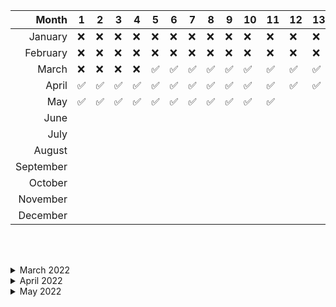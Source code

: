 |     Month | 1   | 2   | 3   | 4   | 5   | 6   | 7   | 8   | 9   | 10  | 11  | 12  | 13  | 14  | 15  | 16  | 17  | 18  | 19  | 20  | 21  | 22  | 23  | 24  | 25  | 26  | 27  | 28  | 29  | 30  | 31  |
| --------: | --- | --- | --- | --- | --- | --- | --- | --- | --- | --- | --- | --- | --- | --- | --- | --- | --- | --- | --- | --- | --- | --- | --- | --- | --- | --- | --- | --- | --- | --- | --- |
|   January | ❌  | ❌  | ❌  | ❌  | ❌  | ❌  | ❌  | ❌  | ❌  | ❌  | ❌  | ❌  | ❌  | ❌  | ❌  | ❌  | ❌  | ❌  | ❌  | ❌  | ❌  | ❌  | ❌  | ❌  | ❌  | ❌  | ❌  | ❌  | ❌  | ❌  | ❌  |
|  February | ❌  | ❌  | ❌  | ❌  | ❌  | ❌  | ❌  | ❌  | ❌  | ❌  | ❌  | ❌  | ❌  | ❌  | ❌  | ❌  | ❌  | ❌  | ❌  | ❌  | ❌  | ❌  | ❌  | ❌  | ❌  | ❌  | ❌  | ❌  | ❌  | ❌  | ❌  |
|     March | ❌  | ❌  | ❌  | ❌  | ✅  | ✅  | ✅  | ✅  | ✅  | ✅  | ✅  | ✅  | ✅  | ✅  | ✅  | ✅  | ✅  | ✅  | ✅  | ✅  | ✅  | ✅  | ✅  | ✅  | ✅  | ✅  | ✅  | ✅  | ✅  | ✅  | ✅  |
|     April | ✅  | ✅  | ✅  | ✅  | ✅  | ✅  | ✅  | ✅  | ✅  | ✅  | ✅  | ✅  | ✅  | ✅  | ✅  | ✅  | ✅  | ✅  | ✅  | ✅  | ✅  | ✅  | ✅  | ✅  | ✅  | ✅  | ✅  | ✅  | ✅  | ✅  |
|       May | ✅  | ✅  | ✅  | ✅  | ✅  | ✅  | ✅  | ✅  | ✅  | ✅  | ✅  |
|      June |
|      July |
|    August |
| September |
|   October |
|  November |
|  December |

<br /><br />

<details><summary>March 2022</summary>
<table style="margin-left: 3rem">
  <tr>
    <th>Date</th> <th>Name</th> <th>Difficulty</th> <th>Tags</th>
  </tr>
  <tr>
    <td>05</td>
    <td>
      <a href="https://leetcode.com/problems/delete-and-earn/">
        Delete And Earn
      </a>
    </td>
    <td>🟠MEDIUM</td>
    <td>Array, Dynamic-Programming, Hash-table</td>
  </tr>
  <tr>
    <td>06</td>
    <td>
      <a href="https://leetcode.com/problems/count-all-valid-pickup-and-delivery-options/">
        Count All Valid Pickup And Delivery Options 
      </a>
    </td>
    <td>🔴HARD</td>
    <td>Maths, Dynamic-Programming, Combinatorics</td>
  </tr>
  <tr>
    <td>07</td>
    <td>
      <a href="https://leetcode.com/problems/merge-two-sorted-lists/">
        Merge Two Sorted Lists
      </a>
    </td>
    <td>🟢EASY</td>
    <td>Linked List, Two Pointer</td>
  </tr>
  <tr>
    <td>08</td>
    <td>
      <a href="https://leetcode.com/problems/linked-list-cycle">
        Linked List Cycle
      </a>
    </td> 
    <td>🟢EASY</td> 
    <td>Linked List, Two Pointer</td>
  </tr>
  <tr>
    <td>09</td>
    <td>
      <a href="https://leetcode.com/problems/remove-duplicates-from-sorted-list-ii">
        Remove Duplicates From Sorted List II
      </a>
    </td>
    <td>🟠MEDIUM</td>
    <td>Linked List</td>
  </tr>
  <tr>
    <td>10</td> 
    <td>
      <a href="https://leetcode.com/problems/add-two-numbers">
        Add Two Numbers
      </a>
    </td> 
    <td>🟠MEDIUM</td>
    <td>Linked List, Maths</td>
  </tr>
  <tr>
    <td>11</td> 
    <td>
      <a href="https://leetcode.com/problems/rotate-list">
        Rotate List
      </a>
    </td> 
    <td>🟠MEDIUM</td>
    <td>Linked List, Two Pointer</td>
  </tr>
  <tr>
    <td>12</td> 
    <td>
      <a href="https://leetcode.com/problems/copy-list-with-random-pointer/">
        Copy List With Random Pointer
      </a>
    </td> 
    <td>🟠MEDIUM</td>
    <td>Linked List</td>
  </tr>
  <tr>
    <td>13</td> 
    <td>
      <a href="https://leetcode.com/problems/valid-parentheses/">
        Valid Parentheses
      </a>
    </td> 
    <td>🟢EASY</td>
    <td>String, Stack</td>
  </tr>
  <tr>
    <td>14</td> 
    <td>
      <a href="https://leetcode.com/problems/simplify-path/">
        Simplify Path
      </a>
    </td> 
    <td>🟠MEDIUM</td>
    <td>String, Stack</td>
  </tr>
  <tr>
    <td>15</td> 
    <td>
      <a href="https://leetcode.com/problems/minimum-remove-to-make-valid-parentheses/">
        Minimum Remove To Make Valid Parentheses
      </a>
    </td> 
    <td>🟠MEDIUM</td>
    <td>String, Stack</td>
  </tr>
  <tr>
    <td>16</td> 
    <td>
      <a href="https://leetcode.com/problems/validate-stack-sequences/">
        Validate Stack Sequences
      </a>
    </td> 
    <td>🟠MEDIUM</td>
    <td>Array, Stack</td>
  </tr>
  <tr>
    <td>17</td> 
    <td>
      <a href="https://leetcode.com/problems/score-of-parentheses/">
        Score of Parentheses
      </a>
    </td> 
    <td>🟠MEDIUM</td>
    <td>String, Stack</td>
  </tr>
  <tr>
    <td>18</td> 
    <td>
      <a href="https://leetcode.com/problems/remove-duplicate-letters/">
        Remove Duplicate Letters
      </a>
    </td> 
    <td>🟠MEDIUM</td>
    <td>String, Stack, Greedy</td>
  </tr>
  <tr>
    <td>19</td> 
    <td>
      <a href="https://leetcode.com/problems/maximum-frequency-stack/">
        Maximum Frequency Stack
      </a>
    </td> 
    <td>🔴HARD</td>
    <td>Array, Stack, Hashing</td>
  </tr>
  <tr>
    <td>20</td> 
    <td>
      <a href="https://leetcode.com/problems/minimum-domino-rotations-for-equal-row/">
        Minimum Domino Rotation For Equal Row
      </a>
    </td> 
    <td>🟠MEDIUM</td>
    <td>Array, Greedy</td>
  </tr>
  <tr>
    <td>21</td> 
    <td>
      <a href="https://leetcode.com/problems/partition-labels/">
        Partition Labels
      </a>
    </td> 
    <td>🟠MEDIUM</td>
    <td>String, Hash-Table, Greedy</td>
  </tr>
  <tr>
    <td>22</td> 
    <td>
      <a href="https://leetcode.com/problems/smallest-string-with-a-given-numeric-value/">
        Smallest String With a Given Numeric Value
      </a>
    </td> 
    <td>🟠MEDIUM</td>
    <td>String, Greedy</td>
  </tr>
  <tr>
    <td>23</td> 
    <td>
      <a href="https://leetcode.com/problems/broken-calculator/">
        Broken Calculator
      </a>
    </td> 
    <td>🟠MEDIUM</td>
    <td>String, Greedy</td>
  </tr>
  <tr>
    <td>24</td> 
    <td>
      <a href="https://leetcode.com/problems/boats-to-save-people/">
        Boats To Save People
      </a>
    </td> 
    <td>🟠MEDIUM</td>
    <td>Array, Two-Pointer, Greedy, Sorting</td>
  </tr>
  <tr>
    <td>25</td> 
    <td>
      <a href="https://leetcode.com/problems/two-city-scheduling/">
        Two City Scheduling
      </a>
    </td> 
    <td>🟠MEDIUM</td>
    <td>Array, Greedy, Sorting</td>
  </tr>
  <tr>
    <td>26</td> 
    <td>
      <a href="https://leetcode.com/problems/binary-search/">
        Binary Search
      </a>
    </td> 
    <td>🟠MEDIUM</td>
    <td>Array, Binary-Search</td>
  </tr>
  <tr>
    <td>27</td> 
    <td>
      <a href="https://leetcode.com/problems/the-k-weakest-rows-in-a-matrix/">
        K Weakest Rows In a Matrix
      </a>
    </td> 
    <td>🟢EASY</td>
    <td>Matrix, Binary-Search, Sorting</td>
  </tr>
  <tr>
    <td>28</td> 
    <td>
      <a href="https://leetcode.com/problems/search-in-rotated-sorted-array-ii/">
        Search In a Rotated Sorted Array II
      </a>
    </td> 
    <td>🟠MEDIUM</td>
    <td>Matrix, Binary-Search</td>
  </tr>
  <tr>
    <td>29</td> 
    <td>
      <a href="https://leetcode.com/problems/find-the-duplicate-number/">
        Find the Duplicate Number
      </a>
    </td> 
    <td>🟠MEDIUM</td>
    <td>Array, Two-Pointer</td>
  </tr>
  <tr>
    <td>30</td> 
    <td>
      <a href="https://leetcode.com/problems/search-a-2d-matrix/">
        Search In a 2D Matrix
      </a>
    </td> 
    <td>🟠MEDIUM</td>
    <td>Matrix, Binary-Search</td>
  </tr>
  <tr>
    <td>31</td> 
    <td>
      <a href="https://leetcode.com/problems/split-array-largest-sum/">
        Split Array Largest Sum
      </a>
    </td> 
    <td>🔴HARD</td>
    <td>Array, Greedy, Binary-Search</td>
  </tr>
</table>
</details>

<details><summary>April 2022</summary>
<table style="margin-left: 3rem">
  <tr>
    <th>Date</th> <th>Name</th> <th>Difficulty</th> <th>Tags</th>
  </tr>
  <tr>
    <td>01</td>
    <td>
      <a href="https://leetcode.com/problems/reverse-string/">
        Reverse String
      </a>
    </td>
    <td>🟢EASY</td>
    <td>String, Two-Pointer</td>
  </tr>
  <tr>
    <td>02</td>
    <td>
      <a href="https://leetcode.com/problems/valid-palindrome-ii/">
        Valid Palindrome II
      </a>
    </td>
    <td>🟢EASY</td>
    <td>String, Two-Pointer</td>
  </tr>
  <tr>
    <td>03</td>
    <td>
      <a href="https://leetcode.com/problems/next-permutation/">
        Next Permutation
      </a>
    </td>
    <td>🟠MEDIUM</td>
    <td>Array, Two-Pointer</td>
  </tr>
  <tr>
    <td>04</td>
    <td>
      <a href="https://leetcode.com/problems/swapping-nodes-in-a-linked-list/">
        Swapping Nodes In a Linked List
      </a>
    </td>
    <td>🟠MEDIUM</td>
    <td>Linked-List, Two-Pointer</td>
  </tr>
  <tr>
    <td>05</td>
    <td>
      <a href="https://leetcode.com/problems/container-with-most-water/">
        Container With Most Water
      </a>
    </td>
    <td>🟠MEDIUM</td>
    <td>Array, Two-Pointer, Greedy</td>
  </tr>
  <tr>
    <td>06</td>
    <td>
      <a href="https://leetcode.com/problems/3sum-with-multiplicity/">
        3 Sum With Multiplicity
      </a>
    </td>
    <td>🟠MEDIUM</td>
    <td>Array, Two-Pointer, Sorting, Hash-Table</td>
  </tr>
  <tr>
    <td>07</td>
    <td>
      <a href="https://leetcode.com/problems/last-stone-weight/">
        Last Stone Weight
      </a>
    </td>
    <td>🟠MEDIUM</td>
    <td>Array, Heap</td>
  </tr>
  <tr>
    <td>08</td>
    <td>
      <a href="https://leetcode.com/problems/kth-largest-element-in-a-stream/">
        Kth Largest Element In a Stream
      </a>
    </td>
    <td>🟢EASY</td>
    <td>Array, Heap</td>
  </tr>
  <tr>
    <td>09</td>
    <td>
      <a href="https://leetcode.com/problems/top-k-frequent-elements/">
        Top K Frequent Elements
      </a>
    </td>
    <td>🟠MEDIUM</td>
    <td>Array, Hash-Table, Bucket-Sort</td>
  </tr>
  <tr>
    <td>10</td>
    <td>
      <a href="https://leetcode.com/problems/baseball-game/">
        Baseball Game
      </a>
    </td>
    <td>🟢EASY</td>
    <td>Array, Stack</td>
  </tr>
  <tr>
    <td>11</td>
    <td>
      <a href="https://leetcode.com/problems/shift-2d-grid/">
        Shift 2-D Grid
      </a>
    </td>
    <td>🟢EASY</td>
    <td>Matrix</td>
  </tr>
  <tr>
    <td>12</td>
    <td>
      <a href="https://leetcode.com/problems/game-of-life/">
        Game of Life
      </a>
    </td>
    <td>🟠MEDIUM</td>
    <td>Matrix</td>
  </tr>
  <tr>
    <td>13</td>
    <td>
      <a href="https://leetcode.com/problems/spiral-matrix-ii/">
        Spiral Matrix II
      </a>
    </td>
    <td>🟠MEDIUM</td>
    <td>Matrix</td>
  </tr>
  <tr>
    <td>14</td>
    <td>
      <a href="https://leetcode.com/problems/search-in-a-binary-search-tree/">
        Search In A Binary Search Tree
      </a>
    </td>
    <td>🟢EASY</td>
    <td>BST</td>
  </tr>
  <tr>
    <td>15</td>
    <td>
      <a href="https://leetcode.com/problems/trim-a-binary-search-tree/">
        Trim a Binary Search Tree
      </a>
    </td>
    <td>🟠MEDIUM</td>
    <td>BST, DFS</td>
  </tr>
  <tr>
    <td>16</td>
    <td>
      <a href="https://leetcode.com/problems/convert-bst-to-greater-tree/">
        Convert BST To Greater Tree
      </a>
    </td>
    <td>🟠MEDIUM</td>
    <td>BST, DFS</td>
  </tr>
  <tr>
    <td>17</td>
    <td>
      <a href="https://leetcode.com/problems/increasing-order-search-tree/">
        Increasing Order Search Tree
      </a>
    </td>
    <td>🟢EASY</td>
    <td>BST, DFS</td>
  </tr>
  <tr>
    <td>18</td>
    <td>
      <a href="https://leetcode.com/problems/kth-smallest-element-in-a-bst/">
        Kth Smallest Element In a BST
      </a>
    </td>
    <td>🟠MEDIUM</td>
    <td>BST, DFS</td>
  </tr>
  <tr>
    <td>19</td>
    <td>
      <a href="https://leetcode.com/problems/recover-binary-search-tree/">
        Recover Binary Search Tree
      </a>
    </td>
    <td>🟠MEDIUM</td>
    <td>BST, DFS</td>
  </tr>
  <tr>
    <td>20</td>
    <td>
      <a href="https://leetcode.com/problems/binary-search-tree-iterator/">
        Binary Search Tree Iterator
      </a>
    </td>
    <td>🟠MEDIUM</td>
    <td>BST, Stack</td>
  </tr>
  <tr>
    <td>21</td>
    <td>
      <a href="https://leetcode.com/problems/design-hashset/">
        Design Hashset
      </a>
    </td>
    <td>🟢EASY</td>
    <td>Hash-Function, Hash-Table, Design</td>
  </tr>
  <tr>
    <td>22</td>
    <td>
      <a href="https://leetcode.com/problems/design-hashmap/">
        Design HashMap
      </a>
    </td>
    <td>🟢EASY</td>
    <td>Hash-Function, Hash-Table, Design</td>
  </tr>
  <tr>
    <td>23</td>
    <td>
      <a href="https://leetcode.com/problems/encode-and-decode-tinyurl/">
        Encode and Decode TinyURL
      </a>
    </td>
    <td>🟠MEDIUM</td>
    <td>String, Hashing, Hash-Table, Design</td>
  </tr>
  <tr>
    <td>24</td>
    <td>
      <a href="https://leetcode.com/problems/design-underground-system/">
        Design Underground System
      </a>
    </td>
    <td>🟠MEDIUM</td>
    <td>String, Hash-Table, Design</td>
  </tr>
  <tr>
    <td>25</td>
    <td>
      <a href="https://leetcode.com/problems/peeking-iterator/">
        Peeking Iterator
      </a>
    </td>
    <td>🟠MEDIUM</td>
    <td>Array, Iterator, Design</td>
  </tr>
  <tr>
    <td>26</td>
    <td>
      <a href="https://leetcode.com/problems/min-cost-to-connect-all-points/">
        Minimum Cost To Connect All Points
      </a>
    </td>
    <td>🟠MEDIUM</td>
    <td>Array, Union-Find, Minimum Spanning Tree</td>
  </tr>
  <tr>
    <td>27</td>
    <td>
      <a href="https://leetcode.com/problems/smallest-string-with-swaps/">
        Smallest String With Swaps
      </a>
    </td>
    <td>🟠MEDIUM</td>
    <td>String, Union-Find, DFS, BFS</td>
  </tr>
  <tr>
    <td>28</td>
    <td>
      <a href="https://leetcode.com/problems/path-with-minimum-effort/">
        Path With Minimum Effort
      </a>
    </td>
    <td>🟠MEDIUM</td>
    <td>Array, Union-Find, BFS, DFS, Binary-Search, Heap</td>
  </tr>
  <tr>
    <td>29</td>
    <td>
      <a href="https://leetcode.com/problems/is-graph-bipartite/">
        Is Graph Bipartite?
      </a>
    </td>
    <td>🟠MEDIUM</td>
    <td>Graph, Union-Find, BFS, DFS</td>
  </tr>
  <tr>
    <td>30</td>
    <td>
      <a href="https://leetcode.com/problems/evaluate-division/">
        Evaluate Division
      </a>
    </td>
    <td>🟠MEDIUM</td>
    <td>Array, Graph, Union-Find, BFS, DFS</td>
  </tr>
</table>
</details>

<details><summary>May 2022</summary>
<table style="margin-left: 3rem">
  <tr>
    <th>Date</th> <th>Name</th> <th>Difficulty</th> <th>Tags</th>
  </tr>
  <tr>
    <td>01</td>
    <td>
      <a href="https://leetcode.com/problems/backspace-string-compare/">
        Backspace String Compare
      </a>
    </td>
    <td>🟢EASY</td>
    <td>String, Stack, Two-Pointer</td>
  </tr>
  <tr>
    <td>02</td>
    <td>
      <a href="https://leetcode.com/problems/sort-array-by-parity/">
        Sort Array By Parity
      </a>
    </td>
    <td>🟢EASY</td>
    <td>Array, Two-Pointer</td>
  </tr>
  <tr>
    <td>03</td>
    <td>
      <a href="https://leetcode.com/problems/shortest-unsorted-continuous-subarray/">
        Shortest Unsorted Continuous Subarray
      </a>
    </td>
    <td>🟠MEDIUM</td>
    <td>Array, Two-Pointer, Stack</td>
  </tr>
  <tr>
    <td>04</td>
    <td>
      <a href="https://leetcode.com/problems/max-number-of-k-sum-pairs/">
        Maximum Number of K-Sum Pairs
      </a>
    </td>
    <td>🟠MEDIUM</td>
    <td>Array, Two-Pointer, Sorting, Hash-Table</td>
  </tr>
  <tr>
    <td>05</td>
    <td>
      <a href="https://leetcode.com/problems/implement-stack-using-queues/">
        Implement Stack Using Queues
      </a>
    </td>
    <td>🟢EASY</td>
    <td>Stack, Queue, Design</td>
  </tr>
  <tr>
    <td>06</td>
    <td>
      <a href="https://leetcode.com/problems/remove-all-adjacent-duplicates-in-string-ii/">
        Remove All Adjacent Duplicates In String II
      </a>
    </td>
    <td>🟠MEDIUM</td>
    <td>String, Stack</td>
  </tr>
  <tr>
    <td>07</td>
    <td>
      <a href="https://leetcode.com/problems/132-pattern/">
        132 Pattern
      </a>
    </td>
    <td>🟠MEDIUM</td>
    <td>Array, Stack</td>
  </tr>
  <tr>
    <td>08</td>
    <td>
      <a href="https://leetcode.com/problems/flatten-nested-list-iterator/">
        Flatten Nested List Iterator
      </a>
    </td>
    <td>🟠MEDIUM</td>
    <td>Array, Stack, Queue, Design</td>
  </tr>
  <tr>
    <td>09</td>
    <td>
      <a href="https://leetcode.com/problems/letter-combinations-of-a-phone-number/">
        Letter Combinations Of a Phone Number
      </a>
    </td>
    <td>🟠MEDIUM</td>
    <td>String, Hash-Table, Backtracking</td>
  </tr>
  <tr>
    <td>10</td>
    <td>
      <a href="https://leetcode.com/problems/combination-sum-iii/">
        Combination Sum III
      </a>
    </td>
    <td>🟠MEDIUM</td>
    <td>Array, Backtracking</td>
  </tr>
  <tr>
    <td>11</td>
    <td>
      <a href="https://leetcode.com/problems/count-sorted-vowel-strings/">
        Count Sorted Vowel Strings
      </a>
    </td>
    <td>🟠MEDIUM</td>
    <td>DP, Maths</td>
  </tr>
</table>
</details>
